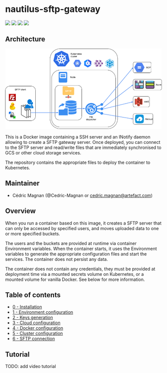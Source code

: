 
# nautilus-sftp-gateway

![](https://nautilus-badger.appspot.com/get_badge/4d29c65d5f4d21f543ea2389e29fc7bcb621e7ef649ce070e6a47c1b5fbb86e9)
![](https://nautilus-badger.appspot.com/get_badge/31b1704918e14bb03933a6068e18a8afc09d725ceefc0e78a06267c65ccd07c2)
![](https://nautilus-badger.appspot.com/get_badge/0bc8e88d64bc4046cb18d70e0321de06405a51c8c889e7d8b903599b740a205f)
![](https://nautilus-badger.appspot.com/get_badge/52471cb3ec0b885cd51803a988f2c01df7a6d054f1398efd1d052f3967667230)


## Architecture

![Nautilus SFTP Gateway architecture](./docs/Nautilus_SFTP_Gateway_architecture.png)


This is a Docker image containing a SSH server and an INotify daemon allowing to create a SFTP gateway server. Once deployed, you can connect to the SFTP server and read/write files that are immediately synchronised to GCS or other cloud storage services.

The repository contains the appropriate files to deploy the container to Kubernetes.


## Maintainer

- Cédric Magnan (@Cedric-Magnan or cedric.magnan@artefact.com)


## Overview

When you run a container based on this image, it creates a SFTP server that can only be accessed by specified users, and moves uploaded data to one or more specified buckets.

The users and the buckets are provided at runtime via container Environment variables. When the container starts, it uses the Environment variables to generate the appropriate configuration files and start the services. The container does not persist any data.

The container does not contain any credentials, they must be provided at deployment time via a mounted secrets volume on Kubernetes, or a mounted volume for vanilla Docker. See below for more information.


## Table of contents

- [0 - Installation](./docs/0-Installation.md)
- [1 - Environment configuration](./docs/1-EnvironmentConfiguration.md)
- [2 - Keys generation](./docs/2-KeysGeneration.md)
- [3 - Cloud configuration](./docs/3-CloudConfiguration.md)
- [4 - Docker configuration](./docs/4-DockerConfiguration.md)
- [5 - Cluster configuration](./docs/5-ClusterConfiguration.md)
- [6 - SFTP connection](./docs/6-SFTPConnection.md)

## Tutorial

TODO: add video tutorial

